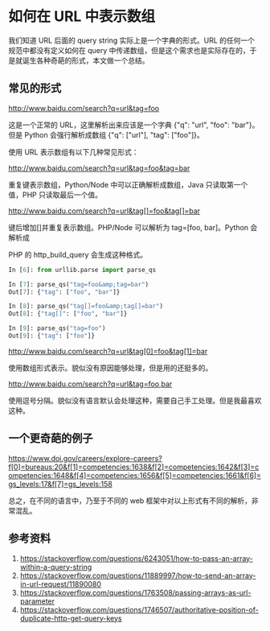 # 如何在 URL 中表示数组

<!--
ID: 8974811d-1e11-4f4b-970d-39a3447039e6
Status: publish
Date: 2019-12-05T15:55:19
Modified: 2020-05-16T10:46:42
wp_id: 835
-->

我们知道 URL 后面的 query string 实际上是一个字典的形式。URL 的任何一个规范中都没有定义如何在 query 中传递数组，但是这个需求也是实际存在的，于是就诞生各种奇葩的形式，本文做一个总结。

## 常见的形式

http://www.baidu.com/search?q=url&tag=foo

这是一个正常的 URL，这里解析出来应该是一个字典 {"q": "url", "foo": "bar"}。但是 Python 会强行解析成数组 {"q": ["url"], "tag": ["foo"]}。

使用 URL 表示数组有以下几种常见形式：

http://www.baidu.com/search?q=url&tag=foo&tag=bar

重复键表示数组，Python/Node 中可以正确解析成数组，Java 只读取第一个值，PHP 只读取最后一个值。

http://www.baidu.com/search?q=url&tag[]=foo&tag[]=bar

键后增加[]并重复表示数组。PHP/Node 可以解析为 tag=[foo, bar]。Python 会解析成

PHP 的 http_build_query 会生成这种格式。

```python
In [6]: from urllib.parse import parse_qs

In [7]: parse_qs("tag=foo&amp;tag=bar")
Out[7]: {"tag": ["foo", "bar"]}

In [8]: parse_qs("tag[]=foo&amp;tag[]=bar")
Out[8]: {"tag[]": ["foo", "bar"]}

In [9]: parse_qs("tag=foo")
Out[9]: {"tag": ["foo"]}
```

http://www.baidu.com/search?q=url&tag[0]=foo&tag[1]=bar

使用数组形式表示。貌似没有原因能够处理，但是用的还挺多的。

http://www.baidu.com/search?q=url&tag=foo,bar

使用逗号分隔。貌似没有语言默认会处理这种，需要自己手工处理。但是我最喜欢这种。

## 一个更奇葩的例子

https://www.doi.gov/careers/explore-careers?f[0]=bureaus:20&f[1]=competencies:1638&f[2]=competencies:1642&f[3]=competencies:1648&f[4]=competencies:1656&f[5]=competencies:1661&f[6]=gs_levels:17&f[7]=gs_levels:158


总之，在不同的语言中，乃至于不同的 web 框架中对以上形式有不同的解析，非常混乱。

## 参考资料

1. https://stackoverflow.com/questions/6243051/how-to-pass-an-array-within-a-query-string
2. https://stackoverflow.com/questions/11889997/how-to-send-an-array-in-url-request/11890080
3. https://stackoverflow.com/questions/1763508/passing-arrays-as-url-parameter
4. https://stackoverflow.com/questions/1746507/authoritative-position-of-duplicate-http-get-query-keys